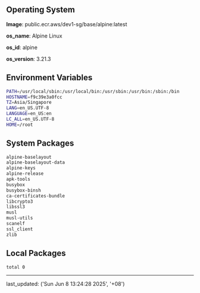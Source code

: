 ## Operating System

**Image**: public.ecr.aws/dev1-sg/base/alpine:latest

**os_name**: Alpine Linux

**os_id**: alpine

**os_version**: 3.21.3

## Environment Variables

```bash
PATH=/usr/local/sbin:/usr/local/bin:/usr/sbin:/usr/bin:/sbin:/bin
HOSTNAME=f9c39e3a0fcc
TZ=Asia/Singapore
LANG=en_US.UTF-8
LANGUAGE=en_US:en
LC_ALL=en_US.UTF-8
HOME=/root
```

## System Packages

```bash
alpine-baselayout
alpine-baselayout-data
alpine-keys
alpine-release
apk-tools
busybox
busybox-binsh
ca-certificates-bundle
libcrypto3
libssl3
musl
musl-utils
scanelf
ssl_client
zlib
```

## Local Packages

```bash
total 0
```

---

last_updated: ('Sun Jun  8 13:24:28 2025', '+08')